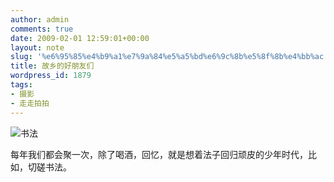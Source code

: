 ```yaml
---
author: admin
comments: true
date: 2009-02-01 12:59:01+00:00
layout: note
slug: '%e6%95%85%e4%b9%a1%e7%9a%84%e5%a5%bd%e6%9c%8b%e5%8f%8b%e4%bb%ac'
title: 故乡的好朋友们
wordpress_id: 1879
tags:
- 摄影
- 走走拍拍
---
```


![书法](http://farm4.static.flickr.com/3084/3244174246_7a204091ca.jpg?v=0)

每年我们都会聚一次，除了喝酒，回忆，就是想着法子回归顽皮的少年时代，比如，切磋书法。
